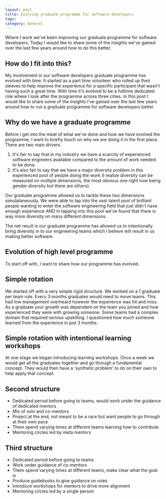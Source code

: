 ```yaml
---
layout: post
title: Evolving graduate programme for software developers
tags: 
category: General
---
```

Where I work we've been improving our graduate programme for software developers. Today I would like to share some of the insights we've gained over the last few years around how to do this better.

## How do I fit into this?

My involvement in our software developers graduate programme has evolved with time. It started as a part time volunteer who rolled up their sleeves to help improve the experience for a specific participant that wasn't having such a great time. With time it's evolved to be a fulltime dedicated role where I look after the programme across three cities. In this post I would like to share some of the insights I've gained over the last few years around how to run a graduate programme for software developers better.

## Why do we have a graduate programme

Before I get into the meat of what we've done and how we have evolved the programme, I want to briefly touch on why we are doing it in the first place. There are two main drivers.

1) It's fair to say that in my industry we have a scarcity of experienced software engineers available compared to the amount of work needed to be done. 
2) It's also fair to say that we have a major diversity problem in this experienced pool of people doing the work (I realize diversity can be measured on multiple dimensions, the most obvious one right now being gender diversity but there are others). 

Our graduate programme allowed us to tackle these two dimensions simulataneously. We were able to tap into the vast talent pool of brilliant people wanting to enter the software engineering field that just didn't have enough experience AND in tapping into this pool we've found that there is way more diversity on many different dimensions. 

The net result is our graduate programme has allowed us to intentionally bring diversity in to our engineering teams which I believe will result in us making better software.

## Evolution of high level programme

To start off with, I want to share how our programme has evolved.

## Simple rotation 

We started off with a very simple rigid structure. We worked on a 1 graduate per team rule. Every 3 months graduates would need to move teams. This had low management overheard however the experience was hit and miss. As a graduate your growth was dependent on the team you joined and how experienced they were with growing someone. Some teams had a complex domain that required serious upskilling. I questioned how much someone learned from the experience in just 3 months.

## Simple rotation with intentional learning workshops

At one stage we began introducing learning workshops. Once a week we would get all the graduates together and go through a fundamental concept. They would then have a 'synthetic problem' to do on their own to help apply that concept. 


## Second structure

- Dedicated period before going to teams, would work under the guidance of dedicated mentors
- Mix of solo and co-mentors
- Project at the end, not meant to be a race but want people to go through at their own pace
- Them spend varying times at different teams learning how to contribute
- Mentoring circles led by meta mentors

## Third structure

- Dedicated period before going to teams
- Work under guidance of co-mentors
- Them spend varying times at different teams, make clear what the goal is
- Produce guidebooks to give guidance on roles
- Introduce workshops for mentors to drive more alignment
- Mentoring circles led by a single person

